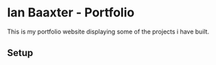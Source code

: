# Ian Baaxter - Portfolio

This is my portfolio website displaying some of the projects i have built.

## Setup

